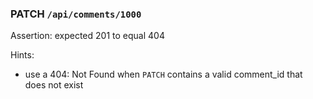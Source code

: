 ### PATCH `/api/comments/1000`

Assertion: expected 201 to equal 404

Hints:

- use a 404: Not Found when `PATCH` contains a valid comment_id that does not exist

